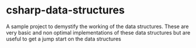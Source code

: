 # csharp-data-structures
A sample project to demystify the working of the data structures. These are very basic and non optimal implementations of these data structures but are useful to get a jump start on the data structures
